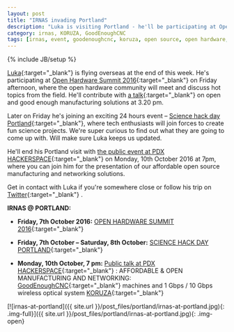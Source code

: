 ```yaml
---
layout: post
title: "IRNAS invading Portland"
description: "Luka is visiting Portland - he'll be participating at Open Hardware Summit 2016, Science hack day Portland and presenting our projects at PDX HACKERSPACE."
category: irnas, KORUZA, GoodEnoughCNC
tags: [irnas, event, goodenoughcnc, koruza, open source, open hardware, public talk, Portland]
---
```

{% include JB/setup %}


[Luka](https://twitter.com/slomusti){:target="_blank"} is flying overseas at the end of this week. He's participating at [Open Hardware Summit 2016](http://2016.oshwa.org/){:target="_blank"}  on Friday afternoon, where the open hardware community will meet and discuss hot topics from the field. He'll contribute with [a talk](http://2016.oshwa.org/schedule-1/){:target="_blank"} on open and good enough manufacturing solutions at 3.20 pm.

Later on Friday he's joining an exciting 24 hours event – [Science hack day Portland](http://portland.sciencehackday.org/){:target="_blank"}, where tech enthusiasts will join forces to create fun science projects. We're super curious to find out what they are going to come up with. Will make sure Luka keeps us updated.

He'll end his Portland visit with [the public event at PDX HACKERSPACE](http://calagator.org/events/1250470920){:target="_blank"} on Monday, 10th October 2016 at 7pm, where you can join him for the presentation of our affordable open source manufacturing and networking solutions. 

Get in contact with Luka if you're somewhere close or follow his trip on [Twitter](https://twitter.com/slomusti){:target="_blank"} .

**IRNAS @ PORTLAND:**

- **Friday,  7th October 2016:** [OPEN HARDWARE SUMMIT 2016](http://2016.oshwa.org/){:target="_blank"}

- **Friday, 7th October – Saturday, 8th October:** [SCIENCE HACK DAY PORTLAND](http://portland.sciencehackday.org/){:target="_blank"}

- **Monday, 10th October, 7 pm:** [Public talk at PDX HACKERSPACE](http://calagator.org/events/1250470920){:target="_blank"} : AFFORDABLE & OPEN MANUFACTURING AND NETWORKING: [GoodEnoughCNC](http://goodenoughcnc.eu/){:target="_blank"} machines and 1 Gbps / 10 Gbps wireless optical system [KORUZA](http://koruza.net/){:target="_blank"} 

[![irnas-at-portland]({{ site.url }}/post_files/portland/irnas-at-portland.jpg){: .img-full}]({{ site.url }}/post_files/portland/irnas-at-portland.jpg){: .img-open}

